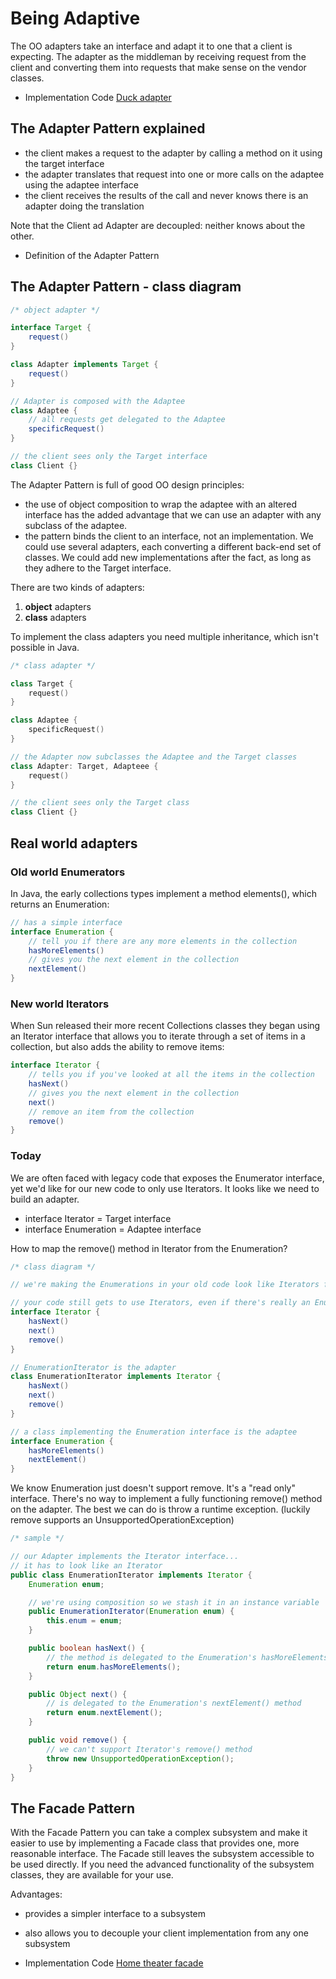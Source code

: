 # Being Adaptive

The OO adapters take an interface and adapt it to one that a client is expecting.
The adapter as the middleman by receiving request from the client and converting them into requests that make sense on the vendor classes.

- Implementation Code [Duck adapter](07_duck_adapter)

## The Adapter Pattern explained

- the client makes a request to the adapter by calling a method on it using the target interface
- the adapter translates that request into one or more calls on the adaptee using the adaptee interface
- the client receives the results of the call and never knows there is an adapter doing the translation

Note that the Client ad Adapter are decoupled: neither knows about the other.

- Definition of the Adapter Pattern

## The Adapter Pattern - class diagram

```java
/* object adapter */

interface Target {
    request()
}

class Adapter implements Target {
    request()
}

// Adapter is composed with the Adaptee
class Adaptee {
    // all requests get delegated to the Adaptee
    specificRequest()
}

// the client sees only the Target interface
class Client {}
```

The Adapter Pattern is full of good OO design principles:

- the use of object composition to wrap the adaptee with an altered interface has the added advantage that we can use an adapter with any subclass of the adaptee.
- the pattern binds the client to an interface, not an implementation. We could use several adapters, each converting a different back-end set of classes. We could add new implementations after the fact, as long as they adhere to the Target interface.

There are two kinds of adapters:

1. **object** adapters
2. **class** adapters

To implement the class adapters you need multiple inheritance, which isn't possible in Java.

```c++
/* class adapter */

class Target {
    request()
}

class Adaptee {
    specificRequest()
}

// the Adapter now subclasses the Adaptee and the Target classes
class Adapter: Target, Adapteee {
    request()
}

// the client sees only the Target class
class Client {}
```

## Real world adapters

### Old world Enumerators

In Java, the early collections types implement a method elements(), which returns an Enumeration:

```java
// has a simple interface
interface Enumeration {
    // tell you if there are any more elements in the collection
    hasMoreElements()
    // gives you the next element in the collection
    nextElement()
}
```

### New world Iterators

When Sun released their more recent Collections classes they began using an Iterator interface that allows you to iterate through a set of items in a collection, but also adds the ability to remove items:

```java
interface Iterator {
    // tells you if you've looked at all the items in the collection
    hasNext()
    // gives you the next element in the collection
    next()
    // remove an item from the collection
    remove()
}
```

### Today

We are often faced with legacy code that exposes the Enumerator interface, yet we'd like for our new code to only use Iterators. It looks like we need to build an adapter.

- interface Iterator = Target interface
- interface Enumeration = Adaptee interface

How to map the remove() method in Iterator from the Enumeration?

```java
/* class diagram */

// we're making the Enumerations in your old code look like Iterators for your new code

// your code still gets to use Iterators, even if there's really an Enumeration underneath
interface Iterator {
    hasNext()
    next()
    remove()
}

// EnumerationIterator is the adapter
class EnumerationIterator implements Iterator {
    hasNext()
    next()
    remove()
}

// a class implementing the Enumeration interface is the adaptee
interface Enumeration {
    hasMoreElements()
    nextElement()
}
```

We know Enumeration just doesn't support remove. It's a "read only" interface. There's no way to implement a fully functioning remove() method on the adapter. The best we can do is throw a runtime exception. (luckily remove supports an UnsupportedOperationException)

```java
/* sample */

// our Adapter implements the Iterator interface...
// it has to look like an Iterator
public class EnumerationIterator implements Iterator {
    Enumeration enum;

    // we're using composition so we stash it in an instance variable
    public EnumerationIterator(Enumeration enum) {
        this.enum = enum;
    }

    public boolean hasNext() {
        // the method is delegated to the Enumeration's hasMoreElements() method
        return enum.hasMoreElements();
    }

    public Object next() {
        // is delegated to the Enumeration's nextElement() method
        return enum.nextElement();
    }

    public void remove() {
        // we can't support Iterator's remove() method
        throw new UnsupportedOperationException();
    }
}
```

## The Facade Pattern

With the Facade Pattern you can take a complex subsystem and make it easier to use by implementing a Facade class that provides one, more reasonable interface.
The Facade still leaves the subsystem accessible to be used directly. If you need the advanced functionality of the subsystem classes, they are available for your use.

Advantages:

- provides a simpler interface to a subsystem
- also allows you to decouple your client implementation from any one subsystem

- Implementation Code [Home theater facade](08_home_theater_facade)
